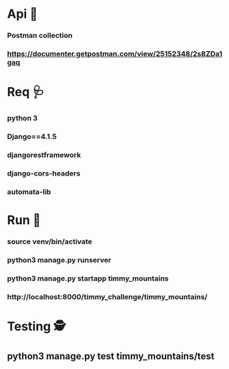 ###

# Api 🚀
### Postman collection
### https://documenter.getpostman.com/view/25152348/2s8ZDa1gaq 

# Req 🩺
### python 3
### Django==4.1.5
### djangorestframework
### django-cors-headers
### automata-lib

# Run 🏁
### source venv/bin/activate
### python3 manage.py runserver
### python3 manage.py startapp timmy_mountains
### http://localhost:8000/timmy_challenge/timmy_mountains/

# Testing 🕵️‍
## python3 manage.py test timmy_mountains/test


